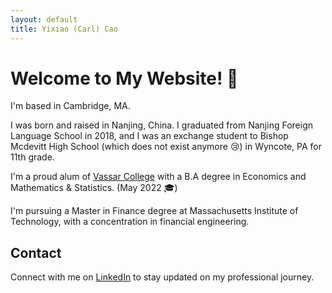```yaml
---
layout: default
title: Yixiao (Carl) Cao
---
```


# Welcome to My Website! 👋
I'm based in Cambridge, MA.

I was born and raised in Nanjing, China. I graduated from Nanjing Foreign Language School in 2018, and I was an exchange student to Bishop Mcdevitt High School (which does not exist anymore 😢) in Wyncote, PA for 11th grade.

I'm a proud alum of [Vassar College](https://www.vassar.edu/) with a B.A degree in Economics and Mathematics & Statistics. (May 2022 🎓)

I'm pursuing a Master in Finance degree at Massachusetts Institute of Technology, with a concentration in financial engineering.

## Contact

Connect with me on [LinkedIn](https://www.linkedin.com/in/yixiao-cao-441ab9160/) to stay updated on my professional journey.
